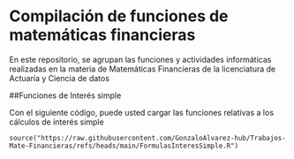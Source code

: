 # Compilación de funciones de matemáticas financieras

En este repositorio, se agrupan las funciones y actividades informáticas realizadas en la materia de Matemáticas Financieras de la licenciatura de Actuaría y Ciencia de datos

##Funciones de Interés simple

Con el siguiente código, puede usted cargar las funciones relativas a los cálculos de interés simple
```{r}
source("https://raw.githubusercontent.com/GonzaloAlvarez-hub/Trabajos-Mate-Financieras/refs/heads/main/FormulasInteresSimple.R")
```
